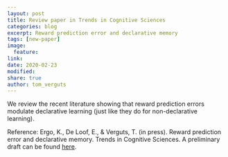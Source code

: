 ```yaml
---
layout: post
title: Review paper in Trends in Cognitive Sciences
categories: blog
excerpt: Reward prediction error and declarative memory
tags: [new-paper]
image:
  feature:
link:
date: 2020-02-23
modified:
share: true
author: tom_verguts
---
```


We review the recent literature showing that reward prediction errors modulate declarative learning
(just like they do for non-declarative learning).

Reference: Ergo, K., De Loof, E., & Verguts, T. (in press). Reward prediction error and declarative memory.
Trends in Cognitive Sciences.
A preliminary draft can be found [here](https://psyarxiv.com/xngwq/).
